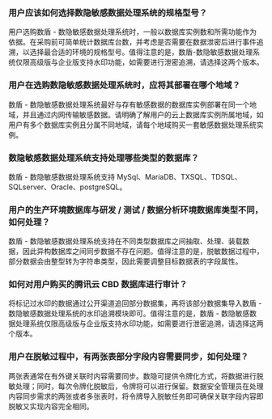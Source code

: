 ### 用户应该如何选择数隐敏感数据处理系统的规格型号？
用户选购数盾 - 数隐敏感数据处理系统时，一般以数据库实例数和所需功能作为依据。在采购前可简单统计数据库台数，并考虑是否需要在数据泄密后进行事件追溯，以选择最合适的环境的规格型号。值得注意的是，数盾-数隐敏感数据处理系统仅限高级版与企业版支持水印功能，如需要进行泄密追溯，请选择这两个版本。

### 用户在选购数隐敏感数据处理系统时，应将其部署在哪个地域？
数盾 - 数隐敏感数据处理系统最好与存有敏感数据的数据库实例部署在同一个地域，并且通过内网传输敏感数据。请明确了解用户的云上数据库实例所属地域，如用户有多个数据库实例且分属不同地域，请每个地域购买一套敏感数据处理系统实例。

### 数隐敏感数据处理系统支持处理哪些类型的数据库？
数盾 - 数隐敏感数据处理系统支持 MySql、MariaDB、TXSQL、TDSQL、SQLserver、Oracle、postgreSQL。

### 用户的生产环境数据库与研发 / 测试 / 数据分析环境数据库类型不同，如何处理？
数盾 - 数隐敏感数据处理系统支持在不同类型数据库之间抽取、处理、装载数据，因此异构数据库之间同步数据不存在问题。值得注意的是，脱敏数据过程中，部分数据会由整型转为字符串类型，因此需要调整目标数据表的字段属性。

### 如何对用户购买的腾讯云 CBD 数据库进行审计？
将标记过水印的数据通过公开渠道追回部分数据集，再将该部分数据集导入数盾 - 数隐敏感数据处理系统的水印追溯模块即可。值得注意的是，数盾 - 数隐敏感数据处理系统仅限高级版与企业版支持水印功能，如需要进行泄密追溯，请选择这两个版本。

### 用户在脱敏过程中，有两张表部分字段内容需要同步，如何处理？
两张表通常在有外键关联时内容需要同步。数隐可提供令牌化方式，将数据进行脱敏处理；同时，每次令牌化脱敏后，令牌将可以进行保留。数据安全管理员在处理内容同步需求的两张或者多张表时，将令牌导入脱敏任务即可确保关联字段内容即脱敏又实现内容完全相同。

